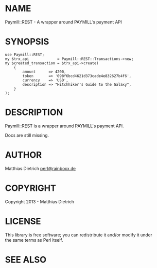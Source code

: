 # NAME

Paymill::REST - A wrapper around PAYMILL's payment API

# SYNOPSIS

    use Paymill::REST;
    my $trx_api             = Paymill::REST::Transactions->new;
    my $created_transaction = $trx_api->create(
        {
            amount      => 4200,
            token       => '098f6bcd4621d373cade4e832627b4f6',
            currency    => 'USD',
            description => "Hitchhiker's Guide to the Galaxy",
        }
    );

# DESCRIPTION

Paymill::REST is a wrapper around PAYMILL's payment API.

Docs are still missing.

# AUTHOR

Matthias Dietrich <perl@rainboxx.de>

# COPYRIGHT

Copyright 2013 - Matthias Dietrich

# LICENSE

This library is free software; you can redistribute it and/or modify
it under the same terms as Perl itself.

# SEE ALSO
